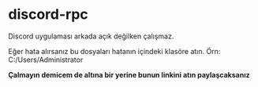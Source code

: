 # discord-rpc

Discord uygulaması arkada açık değilken çalışmaz.

Eğer hata alırsanız bu dosyaları hatanın içindeki klasöre atın. Örn: C:/Users/Administrator


<strong>Çalmayın demicem de altına bir yerine bunun linkini atın paylaşcaksanız</strong>


